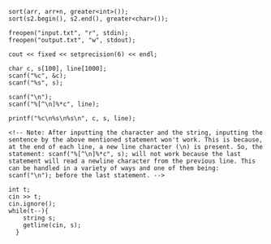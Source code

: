 ```
sort(arr, arr+n, greater<int>());
sort(s2.begin(), s2.end(), greater<char>());
```
    
<!-- sort by descending order -->

```
freopen("input.txt", "r", stdin);
freopen("output.txt", "w", stdout);
```
    
<!-- After this, the program reads the input from the file ”input.txt” and writes the output to the file ”output.txt”. -->

`cout << fixed << setprecision(6) << endl;`
    
<!-- With <iomanip>, you can use std::fixed and std::setprecision
Printing the correct number of decimal points with cout -->

    char c, s[100], line[1000];
    scanf("%c", &c);
    scanf("%s", s);
    
<!-- You can take a string as input in C using scanf(“%s”, s). But, it accepts string only until it finds the first space. -->
    
    scanf("\n");
    scanf("%[^\n]%*c", line);
    
   <!--  in order to take a line as input, you can use scanf("%[^\n]%*c", s); where  is defined as char s[MAX_LEN] where  is the maximum size of . Here, [] is the scanset character. ^\n stands for taking input until a newline isn't encountered. Then, with this %*c, it reads the newline character and here, the used * indicates that this newline character is discarded. -->

    printf("%c\n%s\n%s\n", c, s, line);
    
    <!-- Note: After inputting the character and the string, inputting the sentence by the above mentioned statement won't work. This is because, at the end of each line, a new line character (\n) is present. So, the statement: scanf("%[^\n]%*c", s); will not work because the last statement will read a newline character from the previous line. This can be handled in a variety of ways and one of them being: scanf("\n"); before the last statement. -->
    
```
int t;  
cin >> t; 
cin.ignore(); 
while(t--){ 
    string s; 
    getline(cin, s);
  }
```
    
